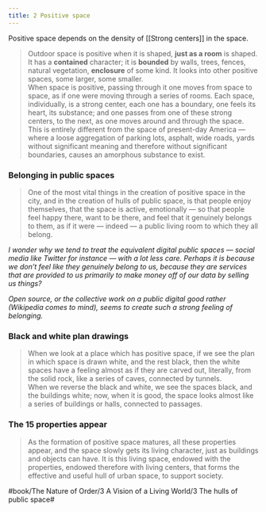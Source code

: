 ```yaml
---
title: 2 Positive space
---
```


Positive space depends on the density of [[Strong centers]] in the space.

> Outdoor space is positive when it is shaped, **just as a room** is shaped. It has a **contained** character; it is **bounded** by walls, trees, fences, natural vegetation, **enclosure** of some kind. It looks into other positive spaces, some larger, some smaller.   
> When space is positive, passing through it one moves from space to space, as if one were moving through a series of rooms. Each space, individually, is a strong center, each one has a boundary, one feels its heart, its substance; and one passes from one of these strong centers, to the next, as one moves around and through the space.  
> This is entirely different from the space of present-day America — where a loose aggregation of parking lots, asphalt, wide roads, yards without significant meaning and therefore without significant boundaries, causes an amorphous substance to exist.  

### Belonging in public spaces
> One of the most vital things in the creation of positive space in the city, and in the creation of hulls of public space, is that people enjoy themselves, that the space is active, emotionally — so that people feel happy there, want to be there, and feel that it genuinely belongs to them, as if it were — indeed — a public living room to which they all belong.  

*I wonder why we tend to treat the equivalent digital public spaces — social media like Twitter for instance — with a lot less care. Perhaps it is because we don’t feel like they genuinely belong to us, because they are services that are provided to us primarily to make money off of our data by selling us things?*

*Open source, or the collective work on a public digital good rather (Wikipedia comes to mind), seems to create such a strong feeling of belonging.*

### Black and white plan drawings
> When we look at a place which has positive space, if we see the plan in which space is drawn white, and the rest black, then the white spaces have a feeling almost as if they are carved out, literally, from the solid rock, like a series of caves, connected by tunnels.  
> When we reverse the black and white, we see the spaces black, and the buildings white; now, when it is good, the space looks almost like a series of buildings or halls, connected to passages.  

### The 15 properties appear
> As the formation of positive space matures, all these properties appear, and the space slowly gets its living character, just as buildings and objects can have. It is this living space, endowed with the properties, endowed therefore with living centers, that forms the effective and useful hull of urban space, to support society.  

#book/The Nature of Order/3 A Vision of a Living World/3 The hulls of public space#